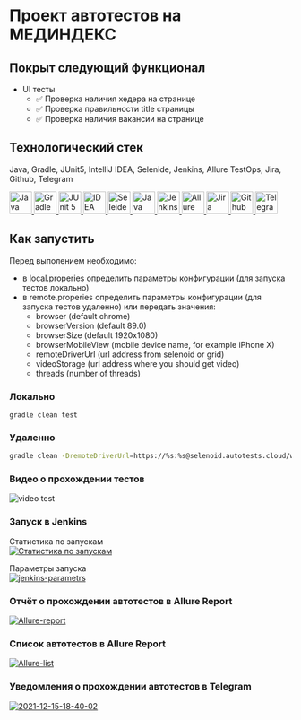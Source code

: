 # Проект автотестов на МЕДИНДЕКС

## Покрыт следующий функционал

* UI тесты
    * ✅ Проверка наличия хедера на странице
    * ✅ Проверка правильности title страницы
    * ✅ Проверка наличия вакансии на странице

## Технологический стек

Java, Gradle, JUnit5, IntelliJ IDEA, Selenide, Jenkins, Allure TestOps, Jira, Github, Telegram

<a href="https://github.com/angry-qa/vkc-demo">
  <img src="https://starchenkov.pro/qa-guru/img/skills/Java.svg" width="40" height="40"  alt="Java"/>
  <img src="https://starchenkov.pro/qa-guru/img/skills/Gradle.svg" width="40" height="40"  alt="Gradle"/>
  <img src="https://starchenkov.pro/qa-guru/img/skills/JUnit5.svg" width="40" height="40"  alt="JUnit 5"/>
  <img src="https://starchenkov.pro/qa-guru/img/skills/Intelij_IDEA.svg" width="40" height="40"  alt="IDEA"/>
  <img src="https://starchenkov.pro/qa-guru/img/skills/Selenide.svg" width="40" height="40"  alt="Seleide"/>
<img src="https://starchenkov.pro/qa-guru/img/skills/Selenium.svg" width="40" height="40"  alt="Java"/>
  <img src="https://starchenkov.pro/qa-guru/img/skills/Jenkins.svg" width="40" height="40"  alt="Jenkins"/>
  <img src="https://starchenkov.pro/qa-guru/img/skills/Allure_EE.svg" width="40" height="40"  alt="Allure TestOps"/>
  <img src="https://starchenkov.pro/qa-guru/img/skills/Jira.svg" width="40" height="40"  alt="Jira"/>
  <img src="https://starchenkov.pro/qa-guru/img/skills/Github.svg" width="40" height="40"  alt="Github"/>
  <img src="https://starchenkov.pro/qa-guru/img/skills/Telegram.svg" width="40" height="40"  alt="Telegram"/>
</a>

## Как запустить

Перед выполением необходимо:

* в local.properies определить параметры конфигурации (для запуска тестов локально)
* в remote.properies определить параметры конфигурации (для запуска тестов удаленно) или передать значения:
    - browser (default chrome)
    - browserVersion (default 89.0)
    - browserSize (default 1920x1080)
    - browserMobileView (mobile device name, for example iPhone X)
    - remoteDriverUrl (url address from selenoid or grid)
    - videoStorage (url address where you should get video)
    - threads (number of threads)

### Локально

```
gradle clean test
```

### Удаленно

```bash
gradle clean -DremoteDriverUrl=https://%s:%s@selenoid.autotests.cloud/wd/hub/ -DvideoStorage=https://selenoid.autotests.cloud/video/ -Dthreads=1 test
```

### Видео о прохождении тестов

<img src="https://i.ibb.co/93q2DGd/fefcc5cbac5d03c1.gif" alt="video test" border="0" />

### Запуск в Jenkins

Статистика по запускам <br >
<a href="https://ibb.co/nnKgcv6"><img src="https://i.ibb.co/CMS17Zm/statistic-jenkins.png" alt="Статистика по запускам" border="0" /></a>

Параметры запуска <br >
<a href="https://ibb.co/zbNbgHb"><img src="https://i.ibb.co/Y8b8ST8/jenkins-parametrs.png" alt="jenkins-parametrs" border="0" /></a>

### Отчёт о прохождении автотестов в Allure Report

<a href="https://ibb.co/HzG3q6q"><img src="https://i.ibb.co/WyBjfZf/Allure-report.png" alt="Allure-report" border="0" /></a>

### Список автотестов в Allure Report

<a href="https://ibb.co/sWqKV61"><img src="https://i.ibb.co/hYVBmZd/Allure-list.png" alt="Allure-list" border="0" /></a>

### Уведомления о прохождении автотестов в Telegram

<a href="https://ibb.co/zFnQg63"><img src="https://i.ibb.co/kJH5TmL/2021-12-15-18-40-02.png" alt="2021-12-15-18-40-02" border="0"></a>
